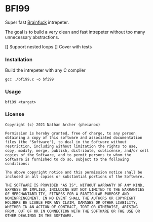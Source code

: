 # BFI99

Super fast [Brainfuck](https://en.wikipedia.org/wiki/Brainfuck) intrepeter.

The goal is to build a very clean and fast intrepeter without too many unnecessary abstractions.

[] Support nested loops
[] Cover with tests

### Installation
Build the intrepeter with any C compiler
```
gcc ./bfi99.c -o bfi99
```

### Usage
```
bfi99 <target>
```

### License
```
Copyright (c) 2021 Nathan Archer (pheianox)

Permission is hereby granted, free of charge, to any person
obtaining a copy of this software and associated documentation
files (the "Software"), to deal in the Software without
restriction, including without limitation the rights to use,
copy, modify, merge, publish, distribute, sublicense, and/or sell
copies of the Software, and to permit persons to whom the
Software is furnished to do so, subject to the following
conditions:

The above copyright notice and this permission notice shall be
included in all copies or substantial portions of the Software.

THE SOFTWARE IS PROVIDED "AS IS", WITHOUT WARRANTY OF ANY KIND,
EXPRESS OR IMPLIED, INCLUDING BUT NOT LIMITED TO THE WARRANTIES
OF MERCHANTABILITY, FITNESS FOR A PARTICULAR PURPOSE AND
NONINFRINGEMENT. IN NO EVENT SHALL THE AUTHORS OR COPYRIGHT
HOLDERS BE LIABLE FOR ANY CLAIM, DAMAGES OR OTHER LIABILITY,
WHETHER IN AN ACTION OF CONTRACT, TORT OR OTHERWISE, ARISING
FROM, OUT OF OR IN CONNECTION WITH THE SOFTWARE OR THE USE OR
OTHER DEALINGS IN THE SOFTWARE.
```


